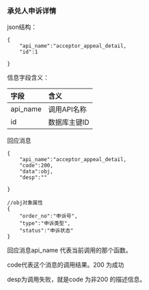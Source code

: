 ### **承兑人申诉详情**

json结构：

```
{
    "api_name":"acceptor_appeal_detail,
    "id":1

}
```

信息字段含义：

| 字段 | 含义 |
| :--- | :--- |
| api\_name | 调用API名称 |
| id | 数据库主键ID |

回应消息

```
{
    "api_name":"acceptor_appeal_detail,
    "code":200,
    "data":obj,
    "desp":""

}
```

```
//obj对象属性
{
    "order_no":"申诉号",
    "type":"申诉类型",
    "status":"申诉状态"
}
```

回应消息api\_name 代表当前调用的那个函数。

code代表这个消息的调用结果。200 为成功

desp为调用失败，就是code 为非200 的描述信息。

